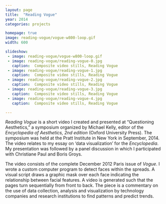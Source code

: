 ```yaml
---
layout: page
title:  "Reading Vogue"
year: 2014
categories: projects

homepage: true
image: reading-vogue/vogue-w800-loop.gif
width: 600

slideshow:
 - image: reading-vogue/vogue-w800-loop.gif
 - image: reading-vogue/reading-vogue-0.jpg
   caption:  Composite video stills, Reading Vogue 
 - image: reading-vogue/reading-vogue-1.jpg
   caption:  Composite video stills, Reading Vogue 
 - image: reading-vogue/reading-vogue-2.jpg
   caption:  Composite video stills, Reading Vogue
 - image: reading-vogue/reading-vogue-3.jpg
   caption:  Composite video stills, Reading Vogue
 - image: reading-vogue/reading-vogue-4.jpg
   caption:  Composite video stills, Reading Vogue

---
```


*Reading Vogue* is a short video I created and presented at “Questioning Aesthetics,” a symposium organized by Michael Kelly, editor of the *Encyclopedia of Aesthetics, 2nd edition* (Oxford University Press). The symposium was held at the Pratt Institute in New York in September, 2014. The video relates to my essay on ‘data visualization’ for the *Encyclopedia*. My presentation was followed by a panel discussion in which I participated with Christiane Paul and Boris Groys.

The video consists of the complete December 2012 Paris issue of *Vogue*. I wrote a custom computer program to detect faces within the spreads. A visual script draws a graphic mask over each face indicating the relationship between facial features. A video is generated such that the pages turn sequentially from front to back. The piece is a commentary on the use of data collection, analysis and visualization by technology companies and research institutions to find patterns and predict trends. 
